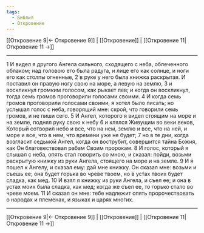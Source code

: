 ```yaml
---
tags:
  - Библия
  - Откровение
---
```

[[Откровение 9|← Откровение 9]] | [[Откровение]] | [[Откровение 11|Откровение 11 →]]

---
1 И видел я другого Ангела сильного, сходящего с неба, облеченного облаком; над головою его была радуга, и лице его как солнце, и ноги его как столпы огненные,
2 в руке у него была книжка раскрытая. И поставил он правую ногу свою на море, а левую на землю,
3 и воскликнул громким голосом, как рыкает лев; и когда он воскликнул, тогда семь громов проговорили голосами своими.
4 И когда семь громов проговорили голосами своими, я хотел было писать; но услышал голос с неба, говорящий мне: скрой, что говорили семь громов, и не пиши сего.
5 И Ангел, которого я видел стоящим на море и на земле, поднял руку свою к небу
6 и клялся Живущим во веки веков, Который сотворил небо и все, что на нем, землю и все, что на ней, и море и все, что в нем, что времени уже не будет;
7 но в те дни, когда возгласит седьмой Ангел, когда он вострубит, совершится тайна Божия, как Он благовествовал рабам Своим пророкам.
8 И голос, который я слышал с неба, опять стал говорить со мною, и сказал: пойди, возьми раскрытую книжку из руки Ангела, стоящего на море и на земле.
9 И я пошел к Ангелу, и сказал ему: дай мне книжку. Он сказал мне: возьми и съешь ее; она будет горька во чреве твоем, но в устах твоих будет сладка, как мед.
10 И взял я книжку из руки Ангела, и съел ее; и она в устах моих была сладка, как мед; когда же съел ее, то горько стало во чреве моем.
11 И сказал он мне: тебе надлежит опять пророчествовать о народах и племенах, и языках и царях многих.

---
[[Откровение 9|← Откровение 9]] | [[Откровение]] | [[Откровение 11|Откровение 11 →]]